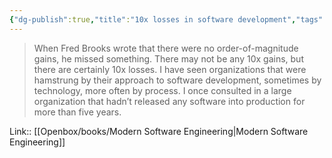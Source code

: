 ```yaml
---
{"dg-publish":true,"title":"10x losses in software development","tags":["quotes"],"date":"2023-08-17T13:02:45+04:00","modified_at":"2023-10-27T22:19:58+04:00","alias":"10x losses in software development","dg-path":"/quotes/202308171302.md","permalink":"/quotes/202308171302/","dgPassFrontmatter":true}
---
```



> When Fred Brooks wrote that there were no order-of-magnitude gains, he missed something. There may not be any 10x gains, but there are certainly 10x losses. I have seen organizations that were hamstrung by their approach to software development, sometimes by technology, more often by process. I once consulted in a large organization that hadn’t released any software into production for more than five years.

Link:: [[Openbox/books/Modern Software Engineering\|Modern Software Engineering]]
